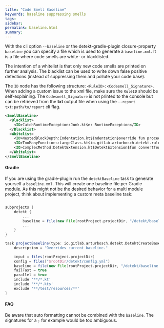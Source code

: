 ```yaml
---
title: "Code Smell Baseline"
keywords: baseline suppressing smells
tags: 
sidebar: 
permalink: baseline.html
summary:
---
```


With the cli option `--baseline` or the detekt-gradle-plugin closure-property `baseline` you can specify a file which is used to generate a `baseline.xml`.
It is a file where code smells are white- or blacklisted.

The intention of a whitelist is that only new code smells are printed on further analysis. 
The blacklist can be used to write down false positive detections (instead of suppressing them and pollute your code base). 

The `ID` node has the following structure: `<RuleID>:<Codesmell_Signature>`.  
When adding a custom issue to the xml file, make sure the `RuleID` should be self-explaining.
The `Codesmell_Signature` is not printed to the console but can be retrieved from the **txt** output file when using
the `--report txt:path/to/report` cli flag.

```xml
<SmellBaseline>
  <Blacklist>
    <ID>CatchRuntimeException:Junk.kt$e: RuntimeException</ID>
  </Blacklist>
  <Whitelist>
    <ID>NestedBlockDepth:Indentation.kt$Indentation$override fun procedure(node: ASTNode)</ID>
    <ID>TooManyFunctions:LargeClass.kt$io.gitlab.arturbosch.detekt.rules.complexity.LargeClass.kt</ID>
    <ID>ComplexMethod:DetektExtension.kt$DetektExtension$fun convertToArguments(): MutableList&lt;String&gt;</ID>
  </Whitelist>
</SmellBaseline>
```

#### Gradle

If you are using the gradle-plugin run the `detektBaseline` task to generate yourself a `baseline.xml`.
This will create one baseline file per Gradle module.
As this might not be the desired behavior for a multi module project, think about implementing
a custom meta baseline task:

```gradle

subprojects {
    detekt {
        ...
        baseline = file(new File(rootProject.projectDir, "/detekt/baseline.xml"))
        ...
    }
}

task projectBaseline(type: io.gitlab.arturbosch.detekt.DetektCreateBaselineTask) {
    description = "Overrides current baseline."

    input = files(rootProject.projectDir)
    config = files("$rootDir/detekt/config.yml")
    baseline = file(new File(rootProject.projectDir, "/detekt/baseline.xml"))
    failFast = true
    parallel = true
    include '**/*.kt'
    include '**/*.kts'
    exclude '**/test/resources/**'
}
```

#### FAQ

Be aware that auto formatting cannot be combined with the `baseline`.
The signatures for a `;` for example would be too ambiguous.
